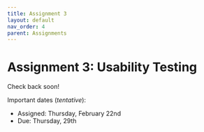```yaml
---
title: Assignment 3
layout: default
nav_order: 4
parent: Assignments
---
```

# Assignment 3: Usability Testing

Check back soon!

Important dates (_tentative_):
- Assigned: Thursday, February 22nd
- Due: Thursday, 29th